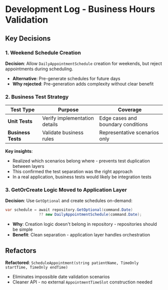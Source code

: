 # Development Log - Business Hours Validation

## Key Decisions

### 1. Weekend Schedule Creation
**Decision**: Allow `DailyAppointmentSchedule` creation for weekends, but reject appointments during scheduling.
- **Alternative**: Pre-generate schedules for future days
- **Why rejected**: Pre-generation adds complexity without clear benefit

### 2. Business Test Strategy

| Test Type | Purpose | Coverage |
|-----------|---------|----------|
| **Unit Tests** | Verify implementation details | Edge cases and boundary conditions |
| **Business Tests** | Validate business rules | Representative scenarios only |

**Key insights**:
- Realized which scenarios belong where - prevents test duplication between layers
- This confirmed the test separation was the right approach
- In a real application, business tests would likely be integration tests

### 3. GetOrCreate Logic Moved to Application Layer
**Decision**: Use `GetOptional` and create schedules on-demand:
```csharp
var schedule = await repository.GetOptional(command.Date) 
               ?? new DailyAppointmentSchedule(command.Date);
```
- **Why**: Creation logic doesn't belong in repository - repositories should be simple
- **Benefit**: Clean separation - application layer handles orchestration

## Refactors
**Refactored**: `ScheduleAppointment(string patientName, TimeOnly startTime, TimeOnly endTime)`
- Eliminates impossible date validation scenarios
- Cleaner API - no external `AppointmentTimeSlot` construction needed